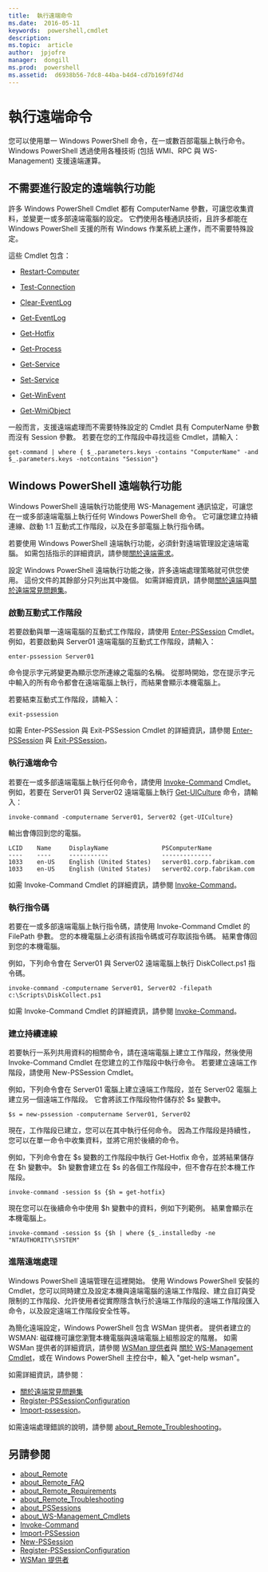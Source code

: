 ```yaml
---
title:  執行遠端命令
ms.date:  2016-05-11
keywords:  powershell,cmdlet
description:  
ms.topic:  article
author:  jpjofre
manager:  dongill
ms.prod:  powershell
ms.assetid:  d6938b56-7dc8-44ba-b4d4-cd7b169fd74d
---
```


# 執行遠端命令
您可以使用單一 Windows PowerShell 命令，在一或數百部電腦上執行命令。 Windows PowerShell 透過使用各種技術 (包括 WMI、RPC 與 WS-Management) 支援遠端運算。

## 不需要進行設定的遠端執行功能
許多 Windows PowerShell Cmdlet 都有 ComputerName 參數，可讓您收集資料，並變更一或多部遠端電腦的設定。 它們使用各種通訊技術，且許多都能在 Windows PowerShell 支援的所有 Windows 作業系統上運作，而不需要特殊設定。

這些 Cmdlet 包含：

-   [Restart-Computer](https://technet.microsoft.com/en-us/library/dd315301.aspx)

-   [Test-Connection](https://technet.microsoft.com/en-us/library/dd315259.aspx)

-   [Clear-EventLog](https://technet.microsoft.com/en-us/library/dd347552.aspx)

-   [Get-EventLog](https://technet.microsoft.com/en-us/library/dd315250.aspx)

-   [Get-Hotfix](https://technet.microsoft.com/en-us/library/e1ef636f-5170-4675-b564-199d9ef6f101)

-   [Get-Process](https://technet.microsoft.com/en-us/library/dd347630.aspx)

-   [Get-Service](https://technet.microsoft.com/en-us/library/dd347591.aspx)

-   [Set-Service](https://technet.microsoft.com/en-us/library/dd315324.aspx)

-   [Get-WinEvent](https://technet.microsoft.com/en-us/library/dd315358.aspx)

-   [Get-WmiObject](https://technet.microsoft.com/en-us/library/dd315295.aspx)

一般而言，支援遠端處理而不需要特殊設定的 Cmdlet 具有 ComputerName 參數而沒有 Session 參數。 若要在您的工作階段中尋找這些 Cmdlet，請輸入：

```
get-command | where { $_.parameters.keys -contains "ComputerName" -and $_.parameters.keys -notcontains "Session"}
```

## Windows PowerShell 遠端執行功能
Windows PowerShell 遠端執行功能使用 WS-Management 通訊協定，可讓您在一或多部遠端電腦上執行任何 Windows PowerShell 命令。 它可讓您建立持續連線、啟動 1:1 互動式工作階段，以及在多部電腦上執行指令碼。

若要使用 Windows PowerShell 遠端執行功能，必須針對遠端管理設定遠端電腦。 如需包括指示的詳細資訊，請參閱[關於遠端需求](https://technet.microsoft.com/en-us/library/dd315349.aspx)。

設定 Windows PowerShell 遠端執行功能之後，許多遠端處理策略就可供您使用。 這份文件的其餘部分只列出其中幾個。 如需詳細資訊，請參閱[關於遠端](https://technet.microsoft.com/en-us/library/dd347744.aspx)與[關於遠端常見問題集](https://technet.microsoft.com/en-us/library/dd347744.aspx)。

### 啟動互動式工作階段
若要啟動與單一遠端電腦的互動式工作階段，請使用 [Enter-PSSession](https://technet.microsoft.com/en-us/library/dd315384.aspx) Cmdlet。 例如，若要啟動與 Server01 遠端電腦的互動式工作階段，請輸入：

```
enter-pssession Server01
```

命令提示字元將變更為顯示您所連線之電腦的名稱。 從那時開始，您在提示字元中輸入的所有命令都會在遠端電腦上執行，而結果會顯示本機電腦上。

若要結束互動式工作階段，請輸入：

```
exit-pssession
```

如需 Enter-PSSession 與 Exit-PSSession Cmdlet 的詳細資訊，請參閱 [Enter-PSSession](https://technet.microsoft.com/en-us/library/dd315384.aspx) 與 [Exit-PSSession](https://technet.microsoft.com/en-us/library/dd315322.aspx)。

### 執行遠端命令
若要在一或多部遠端電腦上執行任何命令，請使用 [Invoke-Command](https://technet.microsoft.com/en-us/library/dd347578.aspx) Cmdlet。
 例如，若要在 Server01 與 Server02 遠端電腦上執行 [Get-UICulture](https://technet.microsoft.com/en-us/library/dd347742.aspx) 命令，請輸入：

```
invoke-command -computername Server01, Server02 {get-UICulture}
```

輸出會傳回到您的電腦。

```
LCID    Name     DisplayName               PSComputerName
----    ----     -----------               --------------
1033    en-US    English (United States)   server01.corp.fabrikam.com
1033    en-US    English (United States)   server02.corp.fabrikam.com
```

如需 Invoke-Command Cmdlet 的詳細資訊，請參閱 [Invoke-Command](https://technet.microsoft.com/en-us/library/22fd98ba-1874-492e-95a5-c069467b8462)。

### 執行指令碼
若要在一或多部遠端電腦上執行指令碼，請使用 Invoke-Command Cmdlet 的 FilePath 參數。 您的本機電腦上必須有該指令碼或可存取該指令碼。 結果會傳回到您的本機電腦。

例如，下列命令會在 Server01 與 Server02 遠端電腦上執行 DiskCollect.ps1 指令碼。

```
invoke-command -computername Server01, Server02 -filepath c:\Scripts\DiskCollect.ps1
```

如需 Invoke-Command Cmdlet 的詳細資訊，請參閱 [Invoke-Command](https://technet.microsoft.com/en-us/library/dd347578.aspx)。

### 建立持續連線
若要執行一系列共用資料的相關命令，請在遠端電腦上建立工作階段，然後使用 Invoke-Command Cmdlet 在您建立的工作階段中執行命令。 若要建立遠端工作階段，請使用 New-PSSession Cmdlet。

例如，下列命令會在 Server01 電腦上建立遠端工作階段，並在 Server02 電腦上建立另一個遠端工作階段。 它會將該工作階段物件儲存於 $s 變數中。

```
$s = new-pssession -computername Server01, Server02
```

現在，工作階段已建立，您可以在其中執行任何命令。 因為工作階段是持續性，您可以在單一命令中收集資料，並將它用於後續的命令。

例如，下列命令會在 $s 變數的工作階段中執行 Get-Hotfix 命令，並將結果儲存在 $h 變數中。 $h 變數會建立在 $s 的各個工作階段中，但不會存在於本機工作階段。

```
invoke-command -session $s {$h = get-hotfix}
```

現在您可以在後續命令中使用 $h 變數中的資料，例如下列範例。 結果會顯示在本機電腦上。

```
invoke-command -session $s {$h | where {$_.installedby -ne "NTAUTHORITY\SYSTEM"
```

### 進階遠端處理
Windows PowerShell 遠端管理在這裡開始。 使用 Windows PowerShell 安裝的 Cmdlet，您可以同時建立及設定本機與遠端電腦的遠端工作階段、建立自訂與受限制的工作階段、允許使用者從實際隱含執行於遠端工作階段的遠端工作階段匯入命令，以及設定遠端工作階段安全性等。

為簡化遠端設定，Windows PowerShell 包含 WSMan 提供者。 提供者建立的 WSMAN: 磁碟機可讓您瀏覽本機電腦與遠端電腦上組態設定的階層。
 如需 WSMan 提供者的詳細資訊，請參閱 [WSMan 提供者](https://technet.microsoft.com/en-us/library/dd819476.aspx)與   [關於 WS-Management Cmdlet](https://technet.microsoft.com/en-us/library/dd819481.aspx)，或在 Windows PowerShell 主控台中，輸入 "get\-help wsman"。

如需詳細資訊，請參閱：
- [關於遠端常見問題集](https://technet.microsoft.com/en-us/library/dd315359.aspx)
- [Register-PSSessionConfiguration](https://technet.microsoft.com/en-us/library/dd819496.aspx)
- [Import-pssession](https://technet.microsoft.com/en-us/library/dd347575.aspx)。 

如需遠端處理錯誤的說明，請參閱 [about_Remote_Troubleshooting](https://technet.microsoft.com/en-us/library/dd347642.aspx)。

## 另請參閱
- [about_Remote](https://technet.microsoft.com/en-us/library/9b4a5c87-9162-4adf-bdfe-fbc80b9b8970)
- [about_Remote_FAQ](https://technet.microsoft.com/en-us/library/e23702fd-9415-4a98-9975-390a4d3adc42)
- [about_Remote_Requirements](https://technet.microsoft.com/en-us/library/da213949-134c-4741-b307-81f4492ba1bd)
- [about_Remote_Troubleshooting](https://technet.microsoft.com/en-us/library/2f890148-8578-49ed-85ea-79a489dd6317)
- [about_PSSessions](https://technet.microsoft.com/en-us/library/7a9b4e0e-fa1b-47b0-92f6-6e2995d70acb)
- [about_WS-Management_Cmdlets](https://technet.microsoft.com/en-us/library/6ed3370a-ea10-45a5-9493-696aeace27ed)
- [Invoke-Command](https://technet.microsoft.com/en-us/library/22fd98ba-1874-492e-95a5-c069467b8462)
- [Import-PSSession](https://technet.microsoft.com/en-us/library/048c115e-a6fb-4e0d-8cea-c5ca24630c9d)
- [New-PSSession](https://technet.microsoft.com/en-us/library/59452f12-a11d-4558-99ea-e6ca6ad5ffd3)
- [Register-PSSessionConfiguration](https://technet.microsoft.com/en-us/library/af68867a-d201-4b19-a1de-594015ed8a25)
- [WSMan 提供者](https://technet.microsoft.com/en-us/library/66fe1241-e08f-49ca-832f-a84c33ca8735)



<!--HONumber=May16_HO2-->


